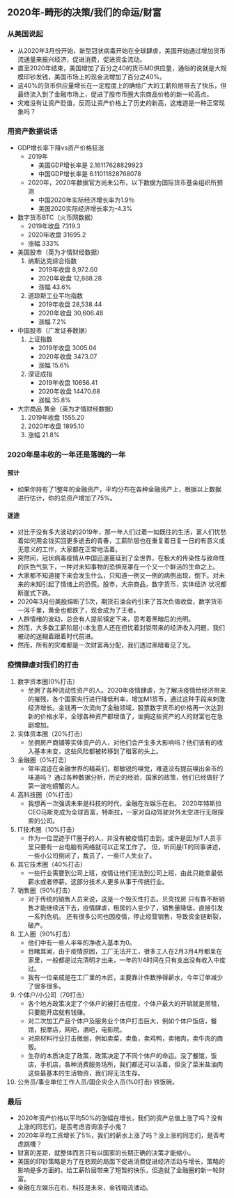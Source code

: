 ## 2020年-畸形的决策/我们的命运/财富
### 从美国说起
- 从2020年3月份开始，新型冠状病毒开始在全球肆虐，美国开始通过增加货币流通量来振兴经济，促进消费，促进资金流动。
- 直至2020年结束，美国增加了百分之40的货币M0供应量，通俗的说就是大规模印钞发钱，美国市场上的现金流增加了百分之40%。
- 这40%的货币供应量增长在一定程度上的确给广大的工薪阶层带去了快乐，但最终流入到了金融市场上，促进了股市币圈大宗商品价格的新一轮高点。
- 灾难没有让资产贬值，反而让资产价格上了历史的新高，这难道是一种正常现象吗？
### 用资产数据说话
- GDP增长率下降vs资产价格狂涨
    - 2019年
        - 美国GDP增长率是 2.16117628829923
        - 中国GDP增长率是 6.11011828768078
    - 2020年，2020年数据官方尚未公布，以下数据为国际货币基金组织所预测
        - 中国2020年实际经济增长率为1.9％
        - 美国2020实际经济增长率为-4.3%
- 数字货币BTC（火币网数据）
    - 2019年收盘 7319.3
    - 2020年收盘 31695.2
    - 涨幅 333%
- 美国股市（英为才情财经数据）
    1. 纳斯达克综合指数 
        - 2019年收盘 8,972.60
        - 2020年收盘 12,888.28
        - 涨幅 43.6%
    2. 道琼斯工业平均指数
        - 2019年收盘 28,538.44
        - 2020年收盘 30,606.48
        - 涨幅 7.2%
- 中国股市（广发证券数据）
    1. 上证指数
        - 2019年收盘 3005.04
        - 2020年收盘 3473.07
        - 涨幅 15.6%
    2. 深证成指
        - 2019年收盘 10656.41
        - 2020年收盘 14470.68
        - 涨幅 35.8%
- 大宗商品 黄金（英为才情财经数据）
    1. 2019年收盘 1555.20
    2. 2020年收盘 1895.10
    3. 涨幅 21.8%
### 2020年是丰收的一年还是落魄的一年
#### 预计  
- 如果你持有了1整年的金融资产，平均分布在各种金融资产上，根据以上数据进行估计，你的总资产增加了75%。
#### 迷途  
- 对比于没有多大波动的2019年，那一年人们过着一如既往的生活，富人们忧愁着如何用金钱买回更多逝去的青春，工薪阶层也在重复着日复一日的有意义或无意义的工作，大家都在正常地活着。  
- 突然间，冠状病毒疫情从中国迅速蔓延到了全世界，在极大的传染性与致命性的灰色气氛下，一种对未知事物的恐惧笼罩在一个又一个鲜活的生命之上。  
- 大家都不知道接下来会发生什么，只知道一例又一例的病例出现，倒下。对未来的未知引起了情绪上的恐慌。股市，大宗商品，数字货币，实体经济 状况都断崖式下跌。  
- 2020年3月份美股熔断了5次，期货石油合约引来了首次负值收盘，数字货币一泻千里，黄金也都跌了，现金成为了王者。   
- 人群情绪的波动，总会有人提前镇定下来，思考着黑暗后的光明。  
- 然而，大多数工薪阶层小本生意人还在担忧着封锁带来的经济收入问题，我们被动的迷糊着跟着时代前进。  
- 然而，所有的灾难都是一次财富再分配，我们透过黑暗看见了光。  
### 疫情肆虐对我们的打击
1. 数字资本圈(0%打击）  
    - 坐拥了各种流动性资产的人。2020年疫情肆虐，为了解决疫情给经济带来的摧残，各个国家央行进行降低利率，增加M1货币，通过这种手段来刺激经济增长。金钱再一次流向了金融领域，股票数字货币的价格再一次达到新的价格水平，全球各种资产都增值了，坐拥这些资产的人的财富也在急剧增加。  
2. 实体资本圈（20%打击）  
    - 坐拥房产商铺等实体资产的人，对他们会产生多大影响吗？他们该有的收入基本未变，这些风险都被转移到了租客的头上。  
2. 金融圈（0%打击）  
    - 常年混迹在金融世界的精英们，那敏锐的嗅觉，难道没有提前嗅出金币的味道吗？ 通过各种数据分析，历史的经验，国家的政策，他们已经做好了第一波吃螃蟹的人。  
3. 高科技圈（0%打击）  
    - 我想再一次强调未来是科技的时代，金融在左娱乐在右。 2020年特斯拉CEO马斯克成为全球首富，特斯拉，一家对自动驾驶对外太空进行无限探索的公司。   
4. IT技术圈（10%打击）  
    - 作为一位混迹于IT圈子的人，并没有被疫情打击到，或许是因为IT人员手里只要有一台电脑有网络就可以正常工作了。 但，听同是IT的同事讲述，一些小公司倒闭了，裁员了，一些IT人失业了。  
5. 其它技术圈（40%打击）  
    - 一些行业需要到公司上班，疫情让他们无法到公司上班，由此只能拿最低薪水或者停薪。这部分技术人更多从事于传统行业。    
6. 销售圈（90%打击）  
    - 对于传统的销售人员来说，这是一个毁灭性打击。贝壳找房 只有靠不断销售才能继续活下去，疫情肆虐，租房的人变少了，销售量降低，直接引发一系列危机。 还有很多公司也因疫情，停止经营销售，导致资金链断裂，破产。  
7. 工人圈（90%打击）  
    - 他们中有一些人半年的净收入基本为0。  
    - 目睹耳闻，由于疫情原因，工厂无法开工，很多工人在2月3月4月都呆在家里，一般都是过完清明才出来，一年的1/4时间在只有支出没有收入中度过。  
    - 我有一位亲戚是在工厂里的木匠，主要靠计件数挣得薪水，今年订单减少了很多很多。    
8. 个体户/小公司（70打击）  
    - 各个地方政策决定了个体户的被打击程度，个体户最大的开销就是房租，只要能开店就有钱赚。  
    - 对二次加工产品个体户及服务业个体户打击巨大，例如个体户饭店，餐馆，按摩店，网吧，酒吧，电影院。   
    - 对原材料行业打击微弱，例如卖菜，卖鱼，卖鸡鸭，卖猪肉，卖牛肉的商贩。  
    - 生存的本质决定了政策，政策决定了不同个体户的命运。没了餐馆，饭店，手机店，各种消费服务场所，我们都还可以活着，但没了菜米盐油肉这些最基本的生活物资，我们将无法生存。  
9. 公务员/事业单位工作人员/国企央企人员(%0打击) 铁饭碗。
### 最后
- 2020年资产价格以平均50%的涨幅在增长，我们的资产总值上涨了吗？没有上涨的同志们，是否考虑咨询浪子小鬼？
- 2020年平均工资增长了5%，我们的薪水上涨了吗？没上涨的同志们，是否考虑跳槽？
- 财富的差距，就整体而言只有以国家的长期正确的决策才能缩小。
- 美国的印钞策略是为了在悲观的局面下促进消费促进经济活动与增长，策略的影响是多方面的，给工薪阶层带来了短暂的快乐，但造就了金融圈的新一轮财富。
- 金融在左娱乐在右，科技是未来，金钱暗流涌动。